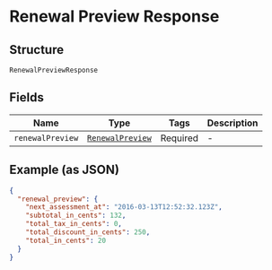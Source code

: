 
# Renewal Preview Response

## Structure

`RenewalPreviewResponse`

## Fields

| Name | Type | Tags | Description |
|  --- | --- | --- | --- |
| `renewalPreview` | [`RenewalPreview`](../../doc/models/renewal-preview.md) | Required | - |

## Example (as JSON)

```json
{
  "renewal_preview": {
    "next_assessment_at": "2016-03-13T12:52:32.123Z",
    "subtotal_in_cents": 132,
    "total_tax_in_cents": 0,
    "total_discount_in_cents": 250,
    "total_in_cents": 20
  }
}
```

